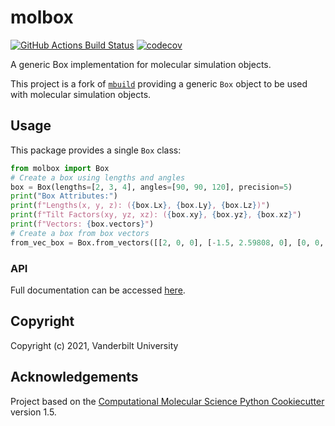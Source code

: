 molbox
==============================
[//]: # (Badges)
[![GitHub Actions Build Status](https://github.com/REPLACE_WITH_OWNER_ACCOUNT/molbox/workflows/CI/badge.svg)](https://github.com/mosdef-hub/molbox/actions?query=workflow%3ACI)
[![codecov](https://codecov.io/gh/REPLACE_WITH_OWNER_ACCOUNT/molbox/branch/master/graph/badge.svg)](https://codecov.io/gh/mosdef-hub/molbox/branch/master)


A generic Box implementation for molecular simulation objects.

This project is a fork of [`mbuild`](https://github.com/mosdef-hub/mbuild) providing a generic `Box` object to be used with molecular simulation objects.

## Usage
This package provides a single `Box` class:
```python
from molbox import Box
# Create a box using lengths and angles
box = Box(lengths=[2, 3, 4], angles=[90, 90, 120], precision=5)
print("Box Attributes:")
print(f"Lengths(x, y, z): ({box.Lx}, {box.Ly}, {box.Lz})")
print(f"Tilt Factors(xy, yz, xz): ({box.xy}, {box.yz}, {box.xz}")
print(f"Vectors: {box.vectors}")
# Create a box from box vectors
from_vec_box = Box.from_vectors([[2, 0, 0], [-1.5, 2.59808, 0], [0, 0, 4]])
```

### API
Full documentation can be accessed [here](API.md).

## Copyright

Copyright (c) 2021, Vanderbilt University


## Acknowledgements
 
Project based on the 
[Computational Molecular Science Python Cookiecutter](https://github.com/molssi/cookiecutter-cms) version 1.5.
